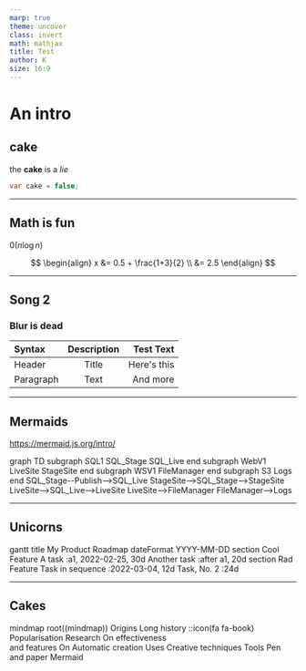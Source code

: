 ```yaml
---
marp: true
theme: uncover
class: invert
math: mathjax
title: Test
author: K
size: 16:9
---
```


# An intro

<!-- 
Some notes here that might be useful.
-->

## cake

the **cake** is a _lie_

```c#
var cake = false;
```

---

## Math is fun

$\mathcal{0}(n\log{n})$

$$
\begin{align}
x &= 0.5 + \frac{1+3}{2} \\
&= 2.5
\end{align}
$$

---

## Song 2

### Blur is dead

| Syntax      | Description | Test Text     |
| :---        |    :----:   |          ---: |
| Header      | Title       | Here's this   |
| Paragraph   | Text        | And more      |

---

## Mermaids

https://mermaid.js.org/intro/

<div class="mermaid">
graph TD
    subgraph SQL1
        SQL_Stage
        SQL_Live
    end
    subgraph WebV1
        LiveSite
        StageSite
    end
    subgraph WSV1
        FileManager
    end
    subgraph S3
        Logs
    end
    SQL_Stage--Publish-->SQL_Live
    StageSite-->SQL_Stage-->StageSite
    LiveSite-->SQL_Live-->LiveSite
    LiveSite-->FileManager
    FileManager-->Logs
</div>

---

## Unicorns

<div class="mermaid">
gantt
  title My Product Roadmap
  dateFormat  YYYY-MM-DD
  section Cool Feature
  A task           :a1, 2022-02-25, 30d
  Another task     :after a1, 20d
  section Rad Feature
  Task in sequence :2022-03-04, 12d
  Task, No. 2      :24d
</div>

---

## Cakes

<div class="mermaid">
mindmap
  root((mindmap))
    Origins
      Long history
      ::icon(fa fa-book)
      Popularisation
    Research
      On effectiveness<br/>and features
      On Automatic creation
        Uses
            Creative techniques
    Tools
      Pen and paper
      Mermaid
</div>
